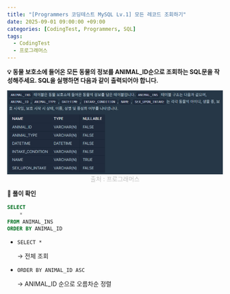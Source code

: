 ```yaml
---
title: "[Programmers 코딩테스트 MySQL Lv.1] 모든 레코드 조회하기"
date: 2025-09-01 09:00:00 +09:00
categories: [CodingTest, Programmers, SQL]
tags:
  - CodingTest
  - 프로그래머스
---
```


**💡 동물 보호소에 들어온 모든 동물의 정보를 ANIMAL_ID순으로 조회하는 SQL문을 작성해주세요. SQL을 실행하면 다음과 같이 출력되어야 합니다.**

<img src="/assets/img/CodingTest/SQL/1.png" align="center" alt="sql1">
<figcaption align="center" style="color:silver">출처 : 프로그래머스</figcaption>

**📍 풀이 확인**

```sql
SELECT
    *
FROM ANIMAL_INS
ORDER BY ANIMAL_ID
```

- `SELECT *`
    
    → 전체 조회
    
- `ORDER BY ANIMAL_ID ASC`
    
    → ANIMAL_ID 순으로 오름차순 정렬